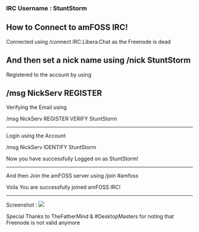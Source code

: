 ### IRC Username : StuntStorm

## How to Connect to amFOSS IRC!

Connected using /connect IRC.Libera.Chat as the Freenode is dead

And then set a nick name using /nick StuntStorm
------------------------------------------------- 
Registered to the account by using

/msg NickServ REGISTER <Password> <Email>
------------------------------------------------- 
Verifying the Email using

/msg NickServ REGISTER VERIFY StuntStorm <Captcha>

------------------------------------------------- 
 Login using the Account

/msg NickServ IDENTIFY StuntStorm <password>

  
  
Now you have successfully Logged on as StuntStorm!

------------------------------------------------- 
  
And then Join the amFOSS server using 
/join #amfoss

  
  
Voila You are successfully joined amFOSS IRC!

------------------------------------------------- 
  
Screenshot : 
<img src="https://i.imgur.com/Sn5qIfO.png"> 
  
  
  
  
  Special Thanks to TheFatherMind & #DesktopMasters for noting that Freenode is not valid anymore
